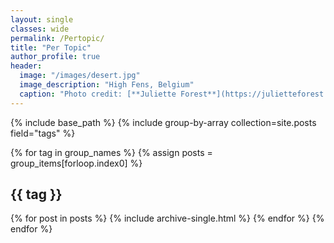 ```yaml
---
layout: single
classes: wide
permalink: /Pertopic/
title: "Per Topic"
author_profile: true
header:
  image: "/images/desert.jpg"
  image_description: "High Fens, Belgium"
  caption: "Photo credit: [**Juliette Forest**](https://julietteforest.com)"
---
```




{% include base_path %}
{% include group-by-array collection=site.posts field="tags" %}

{% for tag in group_names %}
  {% assign posts = group_items[forloop.index0] %}
  <h2 id="{{ tag | slugify }}" class="archive__subtitle">{{ tag }}</h2>
  {% for post in posts %}
    {% include archive-single.html %}
  {% endfor %}
{% endfor %}
